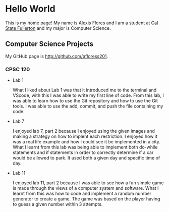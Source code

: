 # Hello World

This is my home page! My name is Alexis Flores and I am a student at [Cal State Fullerton](http://www.fullerton.edu/) and my major is Computer Science.

## Computer Science Projects

My GitHub page is http://github.com/afloress201.

### CPSC 120

* Lab 1

    What I liked about Lab 1 was that it introduced me to the terminal and
    VScode, with this I was able to write my first line of code. From this
    lab, I was able to learn how to use the Git repository and how to use
    the Git tools. I was able to use the add, commit, and push the file
    containing my code.

* Lab 7

    I enjoyed lab 7, part 2 because I enjoyed using the given images and
    making a strategy on how to implent each restriction. I enjoyed how it
    was a real life example and how I could see it be implemented in a city. 
    What I learnt from this lab was being able to implement both do-while
    statements and if statements in order to correctly determine if a car
    would be allowed to park. It used both a given day and specific time of day.

* Lab 11

    I enjoyed lab 11, part 2 because I was able to see how a fun simple game
    is made through the views of a computer system and software. What I learnt
    from this was how to code and implement a random number generator to create
    a game. The game was based on the player having to guess a given number
    within 3 attempts.